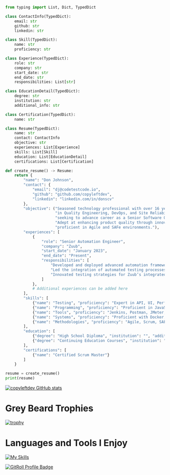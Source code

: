```python
from typing import List, Dict, TypedDict

class ContactInfo(TypedDict):
    email: str
    github: str
    linkedin: str

class Skill(TypedDict):
    name: str
    proficiency: str

class Experience(TypedDict):
    role: str
    company: str
    start_date: str
    end_date: str
    responsibilities: List[str]

class EducationDetail(TypedDict):
    degree: str
    institution: str
    additional_info: str

class Certification(TypedDict):
    name: str

class Resume(TypedDict):
    name: str
    contact: ContactInfo
    objective: str
    experiences: List[Experience]
    skills: List[Skill]
    education: List[EducationDetail]
    certifications: List[Certification]

def create_resume() -> Resume:
    return {
        "name": "Don Johnson",
        "contact": {
            "email": "dj@codetestcode.io",
            "github": "github.com/copyleftdev",
            "linkedin": "linkedin.com/in/donscv"
        },
        "objective": ("Seasoned technology professional with over 16 years of experience "
                      "in Quality Engineering, DevOps, and Site Reliability Engineering roles, "
                      "seeking to advance career as a Senior Software Quality Automation Engineer. "
                      "Adept at enhancing product quality through innovative testing strategies and "
                      "proficient in Agile and SAFe environments."),
        "experiences": [
            {
                "role": "Senior Automation Engineer",
                "company": "Zuub",
                "start_date": "January 2023",
                "end_date": "Present",
                "responsibilities": [
                    "Developed and deployed advanced automation frameworks that enhance the security and efficiency of Zuub’s real-time dental insurance verification software, ensuring compliance with SOC and HIPAA standards.",
                    "Led the integration of automated testing processes that ensure the reliability and functionality of digital treatment plans.",
                    "Innovated testing strategies for Zuub’s integrated billing software, improving the patient billing experience by facilitating smarter, online payments."
                ]
            },
            # Additional experiences can be added here
        ],
        "skills": [
            {"name": "Testing", "proficiency": "Expert in API, UI, Performance, Security, Regression, and Automation Testing"},
            {"name": "Programming", "proficiency": "Proficient in JavaScript, Python, Go, C#, Kotlin, Java, TypeScript, SQL"},
            {"name": "Tools", "proficiency": "Jenkins, Postman, JMeter, GitHub Actions, Selenium, Cypress, Playwright"},
            {"name": "Systems", "proficiency": "Proficient with Docker, AWS, GCP; Windows, Linux, macOS"},
            {"name": "Methodologies", "proficiency": "Agile, Scrum, SAFe, Continuous Integration/Deployment"}
        ],
        "education": [
            {"degree": "High School Diploma", "institution": "", "additional_info": ""},
            {"degree": "Continuing Education Courses", "institution": "Pasadena City College", "additional_info": ""}
        ],
        "certifications": [
            {"name": "Certified Scrum Master"}
        ]
    }

resume = create_resume()
print(resume)

```


[![copyleftdev GitHub stats](https://github-readme-stats.vercel.app/api?username=copyleftdev)](https://github.com/copyleftdev/github-readme-stats)

# Grey Beard Trophies

[![trophy](https://github-profile-trophy.vercel.app/?username=copyleftdev)](https://github.com/copyleftdev/github-profile-trophy)

# Languages and Tools I  Enjoy

[![My Skills](https://skillicons.dev/icons?i=py,rust,go,aws,gcp,bash,docker,fastapi,firebase,git,obsidian,cypress,githubactions,htmx,postgres,rabbitmq,redis,terraform,ts,zig)](https://skillicons.dev)

<a href="https://gitroll.io/profile/uB8fjxzB4NHUkjkK1pggNJbWLqz93" target="_blank"><img src="https://gitroll.io/api/badges/profiles/v1/uB8fjxzB4NHUkjkK1pggNJbWLqz93" alt="GitRoll Profile Badge"/></a>
